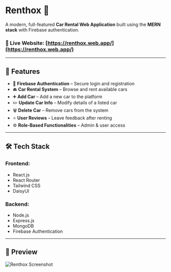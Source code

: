 # Renthox 🚗  
A modern, full-featured **Car Rental Web Application** built using the **MERN stack** with Firebase authentication.

### 🔗 Live Website: [https://renthox.web.app/](https://renthox.web.app/)

---

## 🚀 Features

- 🔐 **Firebase Authentication** – Secure login and registration
- 🚘 **Car Rental System** – Browse and rent available cars
- ➕ **Add Car** – Add a new car to the platform
- ✏️ **Update Car Info** – Modify details of a listed car
- 🗑️ **Delete Car** – Remove cars from the system
- ⭐ **User Reviews** – Leave feedback after renting
- ⚙️ **Role-Based Functionalities** – Admin & user access

---

## 🛠️ Tech Stack

### Frontend:
- React.js
- React Router
- Tailwind CSS
- DaisyUI

### Backend:
- Node.js
- Express.js
- MongoDB
- Firebase Authentication

---

## 📸 Preview

![Renthox Screenshot](https://i.ibb.co/H0ST7yN/renthox-web-app.jpg)




